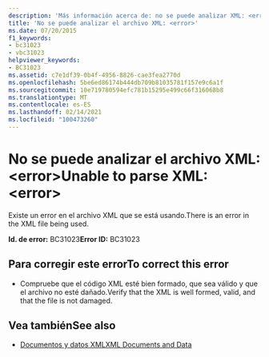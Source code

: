```yaml
---
description: 'Más información acerca de: no se puede analizar XML: <error>'
title: 'No se puede analizar el archivo XML: <error>'
ms.date: 07/20/2015
f1_keywords:
- bc31023
- vbc31023
helpviewer_keywords:
- BC31023
ms.assetid: c7e1df39-0b4f-4956-8826-cae3fea2770d
ms.openlocfilehash: 5be6ed86174b444db709b81035781f157e9c6a1f
ms.sourcegitcommit: 10e719780594efc781b15295e499c66f316068b8
ms.translationtype: MT
ms.contentlocale: es-ES
ms.lasthandoff: 02/14/2021
ms.locfileid: "100473260"
---
```

# <a name="unable-to-parse-xml-error"></a><span data-ttu-id="2441c-103">No se puede analizar el archivo XML: \<error></span><span class="sxs-lookup"><span data-stu-id="2441c-103">Unable to parse XML: \<error></span></span>

<span data-ttu-id="2441c-104">Existe un error en el archivo XML que se está usando.</span><span class="sxs-lookup"><span data-stu-id="2441c-104">There is an error in the XML file being used.</span></span>  
  
 <span data-ttu-id="2441c-105">**Id. de error:** BC31023</span><span class="sxs-lookup"><span data-stu-id="2441c-105">**Error ID:** BC31023</span></span>  
  
## <a name="to-correct-this-error"></a><span data-ttu-id="2441c-106">Para corregir este error</span><span class="sxs-lookup"><span data-stu-id="2441c-106">To correct this error</span></span>  
  
- <span data-ttu-id="2441c-107">Compruebe que el código XML esté bien formado, que sea válido y que el archivo no esté dañado.</span><span class="sxs-lookup"><span data-stu-id="2441c-107">Verify that the XML is well formed, valid, and that the file is not damaged.</span></span>  
  
## <a name="see-also"></a><span data-ttu-id="2441c-108">Vea también</span><span class="sxs-lookup"><span data-stu-id="2441c-108">See also</span></span>

- [<span data-ttu-id="2441c-109">Documentos y datos XML</span><span class="sxs-lookup"><span data-stu-id="2441c-109">XML Documents and Data</span></span>](../../standard/data/xml/index.md)
